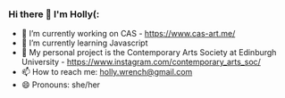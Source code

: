 ### Hi there 👋 I'm Holly(:
- 🔭 I’m currently working on CAS - https://www.cas-art.me/
- 🌱 I’m currently learning Javascript
- 💞 My personal project is the Contemporary Arts Society at Edinburgh University - https://www.instagram.com/contemporary_arts_soc/
- 📫 How to reach me: holly.wrench@gmail.com
- 😄 Pronouns: she/her

